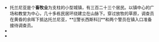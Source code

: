 - 托兰尼亚是个**畜牧业**为支柱的小型城镇，有三百二十三个居民。以镇中心的广场和教堂为中心，几十多栋民居环绕建立在山脉下。穿过放牧的草原，调查员在黄昏的余晖下抵达托兰尼亚，**[[警长西斯科]]**和两个警员在镇入口准备接待调查员。
-
-